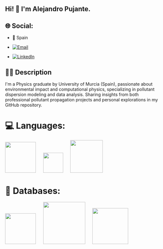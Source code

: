 ## Hi! 👋 I'm Alejandro Pujante.

## 🌐 Social:

- 📍 Spain 

- [![Email](https://img.shields.io/badge/pujante66@gmail.com-%23D14836.svg?logo=gmail&logoColor=white)](mailto:tu_correo_pujante66@gmail.com)


- [![LinkedIn](https://img.shields.io/badge/LinkedIn-%230077B5.svg?logo=linkedin&logoColor=white)](https://www.linkedin.com/in/alejandro-pujante-p%C3%A9rez-a2778b230/)

## 👦🏻​ Description
I'm a Physics graduate by University of Murcia (Spain), passionate about environmental impact and computational physics, specializing in pollutant dispersion modeling and data analysis. Sharing insights from both professional pollutant propagation projects and personal explorations in my GitHub repository. 

# 💻 Languages:

[<img src="https://img.shields.io/badge/-Python-%233776AB.svg?logo=python&logoColor=yellow" width="100">](https://www.python.org/)
&nbsp;&nbsp;&nbsp;&nbsp;
[<img src="https://img.shields.io/badge/-R-%23276DC3.svg?logo=r&logoColor=white" width="65">](https://www.r-project.org/)
&nbsp;&nbsp;&nbsp;&nbsp;
[<img src="https://img.shields.io/badge/Fortran-734f96?logo=fortran&style=flat" width="106">](https://www.r-project.org/)


# 💾 Databases:

[<img src="https://img.shields.io/badge/-MySQL-%23276DC3.svg?logo=MySQL&logoColor=white" width="100">](https://www.r-project.org/)
&nbsp;&nbsp;&nbsp;&nbsp;
[<img src="https://img.shields.io/badge/-PostgreSQL-336791.svg?logo=postgresql&logoColor=white" width="137">](https://www.postgresql.org/)
&nbsp;&nbsp;&nbsp;&nbsp;
[<img src="https://img.shields.io/badge/-MariaDB-003545.svg?logo=mariadb&logoColor=white" width="117">](https://mariadb.org/)

